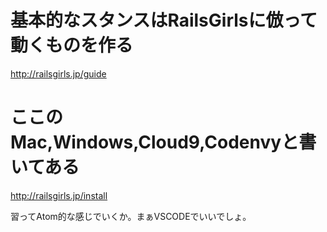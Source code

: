 # 基本的なスタンスはRailsGirlsに倣って動くものを作る

http://railsgirls.jp/guide


# ここのMac,Windows,Cloud9,Codenvyと書いてある

http://railsgirls.jp/install

習ってAtom的な感じでいくか。まぁVSCODEでいいでしょ。
